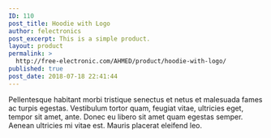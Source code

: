 ```yaml
---
ID: 110
post_title: Hoodie with Logo
author: felectronics
post_excerpt: This is a simple product.
layout: product
permalink: >
  http://free-electronic.com/AHMED/product/hoodie-with-logo/
published: true
post_date: 2018-07-18 22:41:44
---
```

Pellentesque habitant morbi tristique senectus et netus et malesuada fames ac turpis egestas. Vestibulum tortor quam, feugiat vitae, ultricies eget, tempor sit amet, ante. Donec eu libero sit amet quam egestas semper. Aenean ultricies mi vitae est. Mauris placerat eleifend leo.
